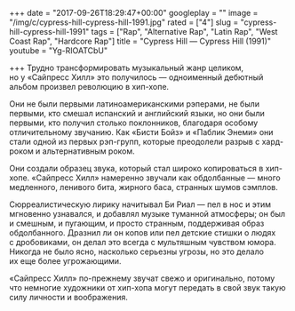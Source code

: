 +++
date = "2017-09-26T18:29:47+00:00"
googleplay = ""
image = "/img/c/cypress-hill-cypress-hill-1991.jpg"
rated = ["4"]
slug = "cypress-hill-cypress-hill-1991"
tags = ["Rap", "Alternative Rap", "Latin Rap", "West Coast Rap", "Hardcore Rap"]
title = "Cypress Hill — Cypress Hill (1991)"
youtube = "Yg-RIOATCbU"

+++
Трудно трансформировать музыкальный жанр целиком, но&nbsp;у&nbsp;&laquo;Сайпресс Хилл&raquo; это получилось&nbsp;&mdash; одноименный дебютный альбом произвел революцию в&nbsp;хип-хопе.

Они не&nbsp;были первыми латиноамериканскими рэперами, не&nbsp;были первыми, кто смешал испанский и&nbsp;английский языки, но&nbsp;они были первыми, кто получил столько поклонников, благодаря особому отличительному звучанию. Как &laquo;Бисти Бойз&raquo; и&nbsp;&laquo;Паблик Энеми&raquo; они стали одной из&nbsp;первых рэп-групп, которые преодолели разрыв с&nbsp;хард-роком и&nbsp;альтернативным роком. 

Они создали образец звука, который стал широко копироваться в&nbsp;хип-хопе. &laquo;Сайпресс Хилл&raquo; намеренно звучали как обдолбанные&nbsp;&mdash; много медленного, ленивого бита, жирного баса, странных шумов сэмплов.

Сюрреалистическую лирику начитывал Би&nbsp;Риал&nbsp;&mdash; пел в&nbsp;нос и&nbsp;этим мгновенно узнавался, и&nbsp;добавлял музыке туманной атмосферы; он&nbsp;был и&nbsp;смешным, и&nbsp;пугающим, и&nbsp;просто странным, поддерживая образ обдолбанного. Дразнил&nbsp;ли он&nbsp;копов или пел детские стишки о&nbsp;людях с&nbsp;дробовиками, он&nbsp;делал это всегда с&nbsp;мультяшным чувством юмора. Никогда не&nbsp;было ясно, насколько серьезны угрозы, но&nbsp;это делало их&nbsp;еще более угрожающими. 

&laquo;Сайпресс Хилл&raquo; по-прежнему звучат свежо и&nbsp;оригинально, потому что немногие художники от&nbsp;хип-хопа могут передать в&nbsp;свой звук такую силу личности и&nbsp;воображения.